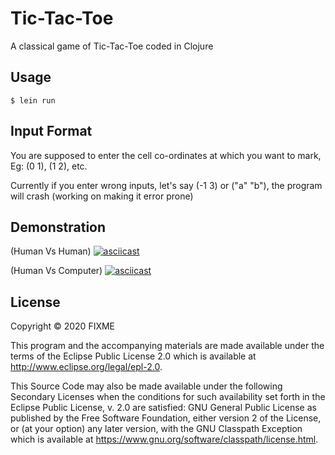 # Tic-Tac-Toe

A classical game of Tic-Tac-Toe coded in Clojure

## Usage

    $ lein run

## Input Format

You are supposed to enter the cell co-ordinates at which you want to mark, Eg: (0 1), (1 2), etc.

Currently if you enter wrong inputs, let's say (-1 3) or ("a" "b"), the program will crash (working on making it error prone)

## Demonstration

(Human Vs Human)
[![asciicast](https://asciinema.org/a/336522.svg)](https://asciinema.org/a/336522)

(Human Vs Computer)
[![asciicast](https://asciinema.org/a/336992.svg)](https://asciinema.org/a/336992)

## License

Copyright © 2020 FIXME

This program and the accompanying materials are made available under the
terms of the Eclipse Public License 2.0 which is available at
http://www.eclipse.org/legal/epl-2.0.

This Source Code may also be made available under the following Secondary
Licenses when the conditions for such availability set forth in the Eclipse
Public License, v. 2.0 are satisfied: GNU General Public License as published by
the Free Software Foundation, either version 2 of the License, or (at your
option) any later version, with the GNU Classpath Exception which is available
at https://www.gnu.org/software/classpath/license.html.
